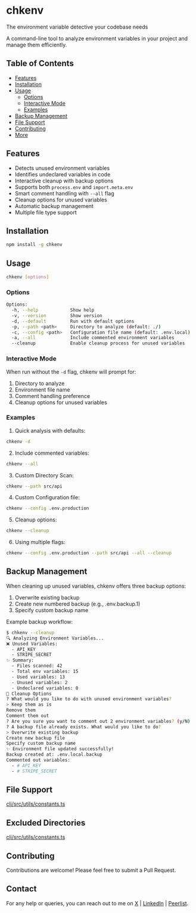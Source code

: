 # chkenv

The environment variable detective your codebase needs

A command-line tool to analyze environment variables in your project and manage them efficiently.

## Table of Contents

- [Features](#features)
- [Installation](#installation)
- [Usage](#usage)
  - [Options](#options)
  - [Interactive Mode](#interactive-mode)
  - [Examples](#examples)
- [Backup Management](#backup-management)
- [File Support](#file-support)
- [Contributing](#contributing)
- [More](#more)

## Features

- Detects unused environment variables
- Identifies undeclared variables in code
- Interactive cleanup with backup options
- Supports both `process.env` and `import.meta.env`
- Smart comment handling with `--all` flag
- Cleanup options for unused variables
- Automatic backup management
- Multiple file type support

## Installation

```bash
npm install -g chkenv
```

## Usage

```bash
chkenv [options]
```

### Options

```bash
Options:
  -h, --help            Show help
  -v, --version         Show version
  -d, --default         Run with default options
  -p, --path <path>     Directory to analyze (default: ./)
  -c, --config <path>   Configuration file name (default: .env.local)
  -a, --all             Include commented environment variables
  --cleanup             Enable cleanup process for unused variables
```

### Interactive Mode

When run without the `-d` flag, chkenv will prompt for:

1. Directory to analyze
2. Environment file name
3. Comment handling preference
4. Cleanup options for unused variables

### Examples

1. Quick analysis with defaults:

```bash
chkenv -d
```

2. Include commented variables:

```bash
chkenv --all
```

3. Custom Directory Scan:

```bash
chkenv --path src/api
```

4. Custom Configuration file:

```bash
chkenv --config .env.production
```

5. Cleanup options:

```bash
chkenv --cleanup
```

6. Using multiple flags:

```bash
chkenv --config .env.production --path src/api --all --cleanup
```

## Backup Management

When cleaning up unused variables, chkenv offers three backup options:

1. Overwrite existing backup
2. Create new numbered backup (e.g., .env.backup.1)
3. Specify custom backup name

Example backup workflow:

```bash
$ chkenv --cleanup
🔍 Analyzing Environment Variables...
❌ Unused Variables:
  - API_KEY
  - STRIPE_SECRET
✨ Summary:
  - Files scanned: 42
  - Total env variables: 15
  - Used variables: 13
  - Unused variables: 2
  - Undeclared variables: 0
🧹 Cleanup Options
? What would you like to do with unused environment variables?
> Keep them as is
Remove them
Comment them out
? Are you sure you want to comment out 2 environment variables? (y/N)
? A backup file already exists. What would you like to do?
> Overwrite existing backup
Create new backup file
Specify custom backup name
✨ Environment file updated successfully!
Backup created at: .env.local.backup
Commented out variables:
  - # API_KEY
  - # STRIPE_SECRET
```

## File Support

[cli/src/utils/constants.ts](https://github.com/sudipb7/chkenv/blob/main/cli/src/utils/constants.ts)

## Excluded Directories

[cli/src/utils/constants.ts](https://github.com/sudipb7/chkenv/blob/main/cli/src/utils/constants.ts)

## Contributing

Contributions are welcome! Please feel free to submit a Pull Request.

## Contact

For any help or queries, you can reach out to me on [X](https://x.com/sudipbiswas_dev) | [LinkedIn](https://linkedin.com/in/sudipb7) | [Peerlist](https://peerlist.io/sudipbiswas).
